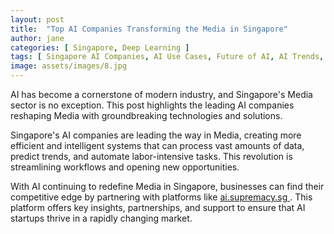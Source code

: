 ```yaml
---
layout: post
title:  "Top AI Companies Transforming the Media in Singapore"
author: jane
categories: [ Singapore, Deep Learning ]
tags: [ Singapore AI Companies, AI Use Cases, Future of AI, AI Trends, AI in Singapore ]
image: assets/images/8.jpg
---
```


AI has become a cornerstone of modern industry, and Singapore's Media sector is no exception. This post highlights the leading AI companies reshaping Media with groundbreaking technologies and solutions.

Singapore's AI companies are leading the way in Media, creating more efficient and intelligent systems that can process vast amounts of data, predict trends, and automate labor-intensive tasks. This revolution is streamlining workflows and opening new opportunities.

With AI continuing to redefine Media in Singapore, businesses can find their competitive edge by partnering with platforms like <a href="https://ai.supremacy.sg" target="_blank"> ai.supremacy.sg </a>. This platform offers key insights, partnerships, and support to ensure that AI startups thrive in a rapidly changing market.
